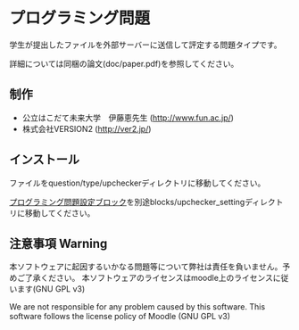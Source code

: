 # プログラミング問題

学生が提出したファイルを外部サーバーに送信して評定する問題タイプです。

詳細については同梱の論文(doc/paper.pdf)を参照してください。

## 制作

- 公立はこだて未来大学　伊藤恵先生 (http://www.fun.ac.jp/)
- 株式会社VERSION2 (http://ver2.jp/)

## インストール

ファイルをquestion/type/upcheckerディレクトリに移動してください。

[プログラミング問題設定ブロック](https://github.com/VERSION2-Inc/moodle-block_upchecker_setting)を別途blocks/upchecker_settingディレクトリに移動してください。

## 注意事項 Warning

本ソフトウェアに起因するいかなる問題等について弊社は責任を負いません。予めご了承ください。 本ソフトウェアのライセンスはmoodle上のライセンスに従います(GNU GPL v3)

We are not responsible for any problem caused by this software. This software follows the license policy of Moodle (GNU GPL v3)
